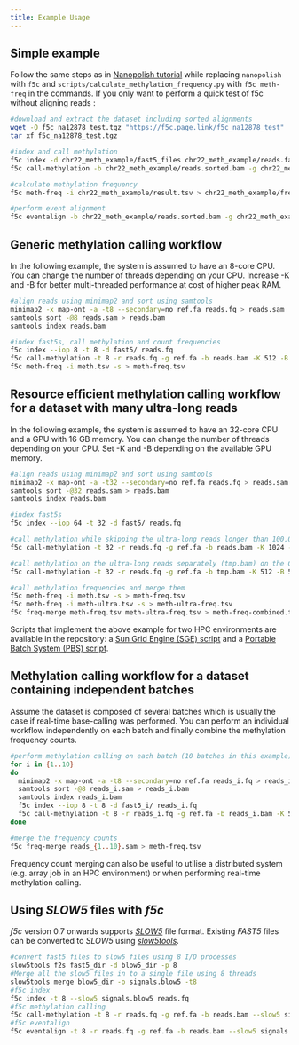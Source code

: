 ```yaml
---
title: Example Usage
---
```


## Simple example 

Follow the same steps as in [Nanopolish tutorial](https://nanopolish.readthedocs.io/en/latest/quickstart_call_methylation.html) while replacing `nanopolish` with `f5c` and `scripts/calculate_methylation_frequency.py` with `f5c meth-freq` in the commands. If you only want to perform a quick test of f5c without aligning reads :
```sh
#download and extract the dataset including sorted alignments
wget -O f5c_na12878_test.tgz "https://f5c.page.link/f5c_na12878_test"
tar xf f5c_na12878_test.tgz

#index and call methylation
f5c index -d chr22_meth_example/fast5_files chr22_meth_example/reads.fastq
f5c call-methylation -b chr22_meth_example/reads.sorted.bam -g chr22_meth_example/humangenome.fa -r chr22_meth_example/reads.fastq > chr22_meth_example/result.tsv

#calculate methylation frequency
f5c meth-freq -i chr22_meth_example/result.tsv > chr22_meth_example/freq.tsv

#perform event alignment
f5c eventalign -b chr22_meth_example/reads.sorted.bam -g chr22_meth_example/humangenome.fa -r chr22_meth_example/reads.fastq > chr22_meth_example/events.tsv
```

## Generic methylation calling workflow

In the following example, the system is assumed to have an 8-core CPU. You can change the number of threads depending on your CPU. Increase -K and -B for better multi-threaded performance at cost of higher peak RAM.

```sh
#align reads using minimap2 and sort using samtools
minimap2 -x map-ont -a -t8 --secondary=no ref.fa reads.fq > reads.sam
samtools sort -@8 reads.sam > reads.bam
samtools index reads.bam

#index fast5s, call methylation and count frequencies
f5c index --iop 8 -t 8 -d fast5/ reads.fq 
f5c call-methylation -t 8 -r reads.fq -g ref.fa -b reads.bam -K 512 -B 2M > meth.tsv
f5c meth-freq -i meth.tsv -s > meth-freq.tsv
```

## Resource efficient methylation calling workflow for a dataset with many ultra-long reads

In the following example, the system is assumed to have an 32-core CPU and a GPU with 16 GB memory. You can change the number of threads depending on your CPU. Set -K and -B depending on the available GPU memory. 

```sh
#align reads using minimap2 and sort using samtools
minimap2 -x map-ont -a -t32 --secondary=no ref.fa reads.fq > reads.sam
samtools sort -@32 reads.sam > reads.bam
samtools index reads.bam

#index fast5s
f5c index --iop 64 -t 32 -d fast5/ reads.fq

#call methylation while skipping the ultra-long reads longer than 100,000 and writing those entries to tmp.bam
f5c call-methylation -t 32 -r reads.fq -g ref.fa -b reads.bam -K 1024 -B 10M --skip-ultra tmp.bam --ultra-thresh 100000 > meth.tsv

#call methylation on the ultra-long reads separately (tmp.bam) on the CPU with a lower batch size to cap the peak RAM
f5c call-methylation -t 32 -r reads.fq -g ref.fa -b tmp.bam -K 512 -B 5M --disable-cuda=yes > meth-ultra.tsv

#call methylation frequencies and merge them
f5c meth-freq -i meth.tsv -s > meth-freq.tsv
f5c meth-freq -i meth-ultra.tsv -s > meth-ultra-freq.tsv
f5c freq-merge meth-freq.tsv meth-ultra-freq.tsv > meth-freq-combined.tsv
```

Scripts that implement the above example for two HPC environments are available in the repository:  a [Sun Grid Engine (SGE) script](https://github.com/hasindu2008/f5c/blob/master/scripts/pipelines/methcall-ultra-pipeline.sge.sh) and a 
[Portable Batch System (PBS) script](https://github.com/hasindu2008/f5c/blob/master/scripts/pipelines/methcall-ultra-pipeline.pbs.sh).

## Methylation calling workflow for a dataset containing independent batches

Assume the dataset is composed of several batches which is usually the case if real-time base-calling was performed. You can perform an individual workflow independently on each batch and finally combine the methylation frequency counts. 


```bash
#perform methylation calling on each batch (10 batches in this example)
for i in {1..10}
do
  minimap2 -x map-ont -a -t8 --secondary=no ref.fa reads_i.fq > reads_i.sam
  samtools sort -@8 reads_i.sam > reads_i.bam
  samtools index reads_i.bam
  f5c index --iop 8 -t 8 -d fast5_i/ reads_i.fq 
  f5c call-methylation -t 8 -r reads_i.fq -g ref.fa -b reads_i.bam -K 512 -B 2M > meth_i.tsv
done

#merge the frequency counts
f5c freq-merge reads_{1..10}.sam > meth-freq.tsv
```

Frequency count merging can also be useful to utilise a distributed system (e.g. array job in an HPC environment) or when performing real-time methylation calling.

## Using *SLOW5* files with *f5c*

*f5c* version 0.7 onwards supports [*SLOW5*](https://www.nature.com/articles/s41587-021-01147-4) file format. Existing *FAST5* files can be converted to *SLOW5* using [*slow5tools*](https://github.com/hasindu2008/slow5tools).

```bash
#convert fast5 files to slow5 files using 8 I/O processes
slow5tools f2s fast5_dir -d blow5_dir -p 8
#Merge all the slow5 files in to a single file using 8 threads
slow5tools merge blow5_dir -o signals.blow5 -t8
#f5c index
f5c index -t 8 --slow5 signals.blow5 reads.fq
#f5c methylation calling
f5c call-methylation -t 8 -r reads.fq -g ref.fa -b reads.bam --slow5 signals.blow5 > meth.tsv
#f5c eventalign
f5c eventalign -t 8 -r reads.fq -g ref.fa -b reads.bam --slow5 signals.blow5 > meth.tsv
```
